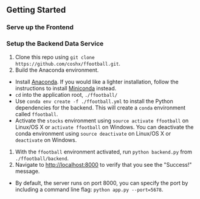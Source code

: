 ## Getting Started
### Serve up the Frontend

### Setup the Backend Data Service

1. Clone this repo using `git clone https://github.com/coshx/ffootball.git`.
1. Build the Anaconda environment.
  * Install [Anaconda](http://conda.pydata.org/docs/installation.html). If you would like a lighter installation, follow the instructions to install [Miniconda](http://conda.pydata.org/docs/install/quick.html) instead.
  * `cd` into the application root, `./ffootball/`
  * Use `conda env create -f ./ffootball.yml` to install the Python dependencies for the backend. This will create a `conda` environment called `ffootball`.
  * Activate the `stocks` environment using `source activate ffootball` on Linux/OS X or `activate ffootball` on Windows. You can deactivate the conda environment using `source deactivate` on Linux/OS X or `deactivate` on Windows.
1. With the `ffootball` environment activated, run `python backend.py` from `./ffootball/backend`.
1. Navigate to [http://localhost:8000](http://localhost:8000) to verify that you see the "Success!" message.
  * By default, the server runs on port 8000, you can specify the port by including a command line flag: `python app.py --port=5678`.
